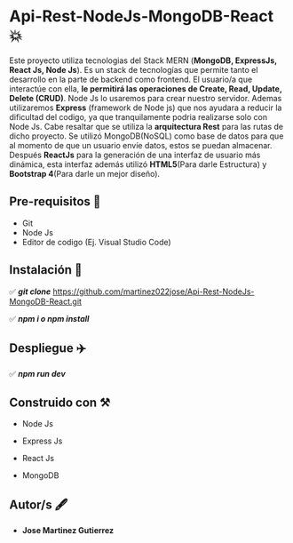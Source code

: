 # Api-Rest-NodeJs-MongoDB-React :boom:

Este proyecto utiliza tecnologias del Stack MERN (**MongoDB, ExpressJs, React Js, Node Js**). Es un stack de tecnologías que permite tanto el desarrollo en la parte de backend como frontend. El usuario/a que interactúe con ella, **le permitirá las operaciones de Create, Read, Update, Delete (CRUD)**. Node Js lo usaremos para crear nuestro servidor. Ademas utilizaremos **Express** (framework de Node js) que nos ayudara a reducir la dificultad del codigo, ya que tranquilamente podria realizarse solo con Node Js. Cabe resaltar que se utiliza la **arquitectura Rest** para las rutas de dicho proyecto. Se utilizó MongoDB(NoSQL) como base de datos para que al momento de que un usuario envíe datos, estos se puedan almacenar. Después **ReactJs** para la generación de una interfaz de usuario más dinámica, esta interfaz además utilizó  **HTML5**(Para darle Estructura) y **Bootstrap 4**(Para darle un mejor diseño).

## Pre-requisitos :page_with_curl:

* Git
* Node Js
* Editor de codigo (Ej. Visual Studio Code)

## Instalación :wrench:

  :white_check_mark:  ***git clone*** https://github.com/martinez022jose/Api-Rest-NodeJs-MongoDB-React.git <br>
  
  :white_check_mark: ***npm i o npm install*** <br>

## Despliegue :airplane:

 :white_check_mark: ***npm run dev*** <br>

## Construido con :hammer_and_pick:

* Node Js

* Express Js

* React Js

* MongoDB

## Autor/s :fountain_pen:

* **Jose Martinez Gutierrez**
